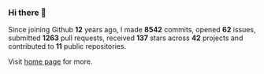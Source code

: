 ### Hi there 👋

Since joining Github **12** years ago, I made **8542** commits, opened **62** issues, submitted **1263** pull requests, received **137** stars across **42** projects and contributed to **11** public repositories.

Visit <a href="https://j15h.nu">home page</a> for more.
